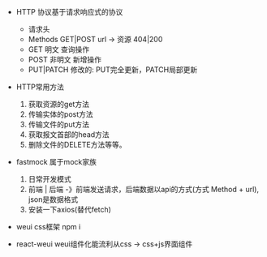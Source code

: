 - HTTP 协议基于请求响应式的协议
    - 请求头
    - Methods GET|POST url -> 资源 404|200
    - GET 明文 查询操作
    - POST 非明文 新增操作
    - PUT|PATCH 修改的: PUT完全更新，PATCH局部更新

- HTTP常用方法
    1. 获取资源的get方法
    2. 传输实体的post方法
    3. 传输文件的put方法
    4. 获取报文首部的head方法
    5. 删除文件的DELETE方法等等。

- fastmock 属于mock家族
    1. 日常开发模式
    2. 前端 | 后端 -》前端发送请求，后端数据以api的方式(方式 Method + url), json是数据格式
    3. 安装一下axios(替代fetch)

- weui css框架 npm i
- react-weui weui组件化能流利从css -> css+js界面组件